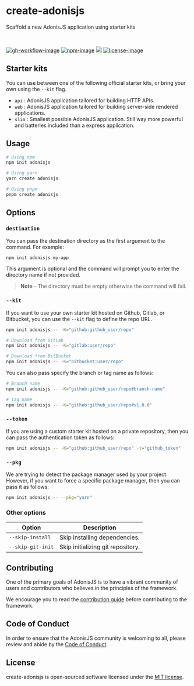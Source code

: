 # create-adonisjs
Scaffold a new AdonisJS application using starter kits

<br />

[![gh-workflow-image]][gh-workflow-url] [![npm-image]][npm-url] ![][typescript-image] [![license-image]][license-url]
## Starter kits

You can use between one of the following official starter kits, or bring your own using the `--kit` flag.

- `api` : AdonisJS application tailored for building HTTP APIs.
- `web` : AdonisJS application tailored for building server-side rendered applications.
- `slim` : Smallest possible AdonisJS application. Still way more powerful and batteries included than a express application.

## Usage

```sh
# Using npm
npm init adonisjs

# Using yarn
yarn create adonisjs

# Using pnpm
pnpm create adonisjs
```

## Options

### `destination`

You can pass the destination directory as the first argument to the command. For example:

```sh
npm init adonisjs my-app
```

This argument is optional and the command will prompt you to enter the directory name if not provided.

> **Note** - The directory must be empty otherwise the command will fail.

### `--kit`

If you want to use your own starter kit hosted on Github, Gitlab, or Bitbucket, you can use the `--kit` flag to define the repo URL.

```sh
npm init adonisjs -- -K="github:github_user/repo"

# Download from GitLab
npm init adonisjs -- -K="gitlab:user/repo"

# Download from BitBucket
npm init adonisjs -- -K="bitbucket:user/repo"
```

You can also pass specify the branch or tag name as follows:

```sh
# Branch name
npm init adonisjs -- -K="github:github_user/repo#branch-name"

# Tag name
npm init adonisjs -- -K="github:github_user/repo#v1.0.0"
```

### `--token`

If you are using a custom starter kit hosted on a private repository, then you can pass the authentication token as follows:

```sh
npm init adonisjs -- -K="github:github_user/repo" -t="github_token"
```

### `--pkg`

We are trying to detect the package manager used by your project. However, if you want to force a specific package manager, then you can pass it as follows:

```sh
npm init adonisjs -- --pkg="yarn"
```

### Other options

| Option            | Description                       |
| ----------------- | --------------------------------- |
| `--skip-install`  | Skip installing dependencies.     |
| `--skip-git-init` | Skip initializing git repository. |

## Contributing

One of the primary goals of AdonisJS is to have a vibrant community of users and contributors who believes in the principles of the framework.

We encourage you to read the [contribution guide](https://github.com/adonisjs/.github/blob/main/docs/CONTRIBUTING.md) before contributing to the framework.

## Code of Conduct

In order to ensure that the AdonisJS community is welcoming to all, please review and abide by the [Code of Conduct](https://github.com/adonisjs/.github/blob/main/docs/CODE_OF_CONDUCT.md).

## License

create-adonisjs is open-sourced software licensed under the [MIT license](LICENSE.md).

[gh-workflow-image]: https://img.shields.io/github/actions/workflow/status/adonisjs/create-adonisjs/test.yml?style=for-the-badge
[gh-workflow-url]: https://github.com/adonisjs/create-adonisjs/actions/workflows/test.yml 'Github action'
[npm-image]: https://img.shields.io/npm/v/create-adonisjs/latest.svg?style=for-the-badge&logo=npm
[npm-url]: https://www.npmjs.com/package/create-adonisjs/v/latest 'npm'
[typescript-image]: https://img.shields.io/badge/Typescript-294E80.svg?style=for-the-badge&logo=typescript
[license-url]: LICENSE.md
[license-image]: https://img.shields.io/github/license/adonisjs/create-adonisjs?style=for-the-badge
